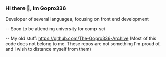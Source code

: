 ### Hi there 👋, Im Gopro336

Developer of several languages, focusing on front end development

-- Soon to be attending university for comp-sci


-- My old stuff: https://github.com/The-Gopro336-Archive (Most of this code does not belong to me. These repos are not something I'm proud of, and I wish to distance myself from them)
